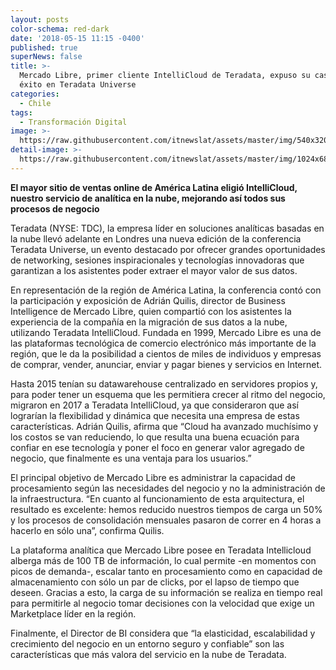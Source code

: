 ```yaml
---
layout: posts
color-schema: red-dark
date: '2018-05-15 11:15 -0400'
published: true
superNews: false
title: >-
  Mercado Libre, primer cliente IntelliCloud de Teradata, expuso su caso de
  éxito en Teradata Universe
categories:
  - Chile
tags:
  - Transformación Digital
image: >-
  https://raw.githubusercontent.com/itnewslat/assets/master/img/540x320/Teradata-ML-p.jpg
detail-image: >-
  https://raw.githubusercontent.com/itnewslat/assets/master/img/1024x680/Teradata-ML-g.jpg
---
```

**El mayor sitio de ventas online de América Latina eligió IntelliCloud, nuestro servicio de analítica en la nube, mejorando así todos sus procesos de negocio**

Teradata (NYSE: TDC), la empresa líder en soluciones analíticas basadas en la nube llevó adelante en Londres una nueva edición de la conferencia Teradata Universe, un evento destacado por ofrecer grandes oportunidades de networking, sesiones inspiracionales y tecnologías innovadoras que garantizan a los asistentes poder extraer el mayor valor de sus datos. 

En representación de la región de América Latina, la conferencia contó con la participación y exposición de Adrián Quilis, director de Business Intelligence de Mercado Libre, quien compartió con los asistentes la experiencia de la compañía en la migración de sus datos a la nube, utilizando Teradata IntelliCloud. Fundada en 1999, Mercado Libre es una de las plataformas tecnológica de comercio electrónico más importante de la región, que le da la posibilidad a cientos de miles de individuos y empresas de comprar, vender, anunciar, enviar y pagar bienes y servicios en Internet. 

Hasta 2015 tenían su datawarehouse centralizado en servidores propios y, para poder tener un esquema que les permitiera crecer al ritmo del negocio, migraron en 2017 a Teradata IntelliCloud, ya que consideraron que así lograrían la flexibilidad y dinámica que necesita una empresa de estas características. Adrián Quilis, afirma que “Cloud ha avanzado muchísimo y los costos se van reduciendo, lo que resulta una buena ecuación para confiar en ese tecnología y poner el foco en generar valor agregado de negocio, que finalmente es una ventaja para los usuarios.”

El principal objetivo de Mercado Libre es administrar la capacidad de procesamiento según las necesidades del negocio y no la administración de la infraestructura. “En cuanto al funcionamiento de esta arquitectura, el resultado es excelente: hemos reducido nuestros tiempos de carga un 50% y los procesos de consolidación mensuales pasaron de correr en 4 horas a hacerlo en sólo una”, confirma Quilis.

La plataforma analítica que Mercado Libre posee en Teradata Intellicloud alberga más de 100 TB de información, lo cual permite -en momentos con picos de demanda-, escalar tanto en procesamiento como en capacidad de almacenamiento con sólo un par de clicks, por el lapso de tiempo que deseen. Gracias a esto, la carga de su información se realiza en tiempo real para permitirle al negocio tomar decisiones con la velocidad que exige un Marketplace líder en la región.

Finalmente, el Director de BI considera que “la elasticidad, escalabilidad y crecimiento del negocio en un entorno seguro y confiable” son las características que más valora del servicio en la nube de Teradata. 

